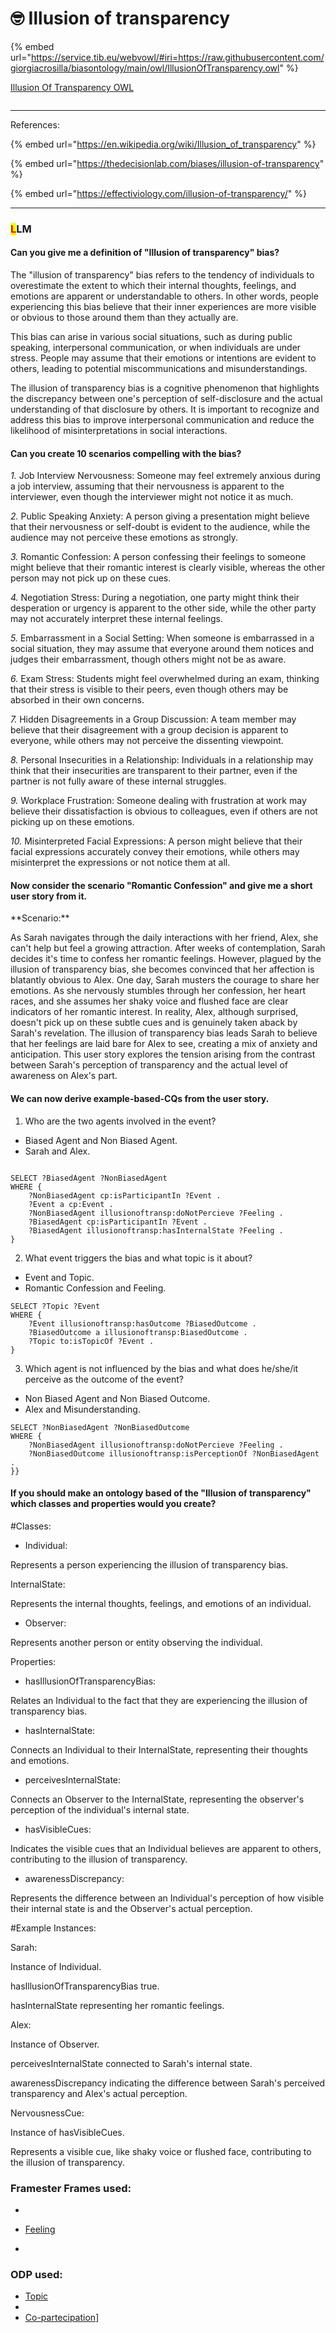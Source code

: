 # 🤓 Illusion of transparency

{% embed url="https://service.tib.eu/webvowl/#iri=https://raw.githubusercontent.com/giorgiacrosilla/biasontology/main/owl/IllusionOfTransparency.owl" %}

[Illusion Of Transparency OWL](https://raw.githubusercontent.com/giorgiacrosilla/biasontology/main/owl/IllusionOfTransparency.owl)

<figure><img src="../../uml/IllusionOfTransparency.jpg" alt=""><figcaption></figcaption></figure>


***

References:

{% embed url="https://en.wikipedia.org/wiki/Illusion_of_transparency" %}

{% embed url="https://thedecisionlab.com/biases/illusion-of-transparency" %}

{% embed url="https://effectiviology.com/illusion-of-transparency/" %}

***

### <mark style="color:red;">L</mark>LM

#### Can you give me a definition of "Illusion of transparency" bias?

The "illusion of transparency" bias refers to the tendency of individuals to overestimate the extent to which their internal thoughts, feelings, and emotions are apparent or understandable to others. In other words, people experiencing this bias believe that their inner experiences are more visible or obvious to those around them than they actually are. 

This bias can arise in various social situations, such as during public speaking, interpersonal communication, or when individuals are under stress. People may assume that their emotions or intentions are evident to others, leading to potential miscommunications and misunderstandings. 

The illusion of transparency bias is a cognitive phenomenon that highlights the discrepancy between one's perception of self-disclosure and the actual understanding of that disclosure by others. It is important to recognize and address this bias to improve interpersonal communication and reduce the likelihood of misinterpretations in social interactions. 

#### Can you create 10 scenarios compelling with the bias?

*1.* Job Interview Nervousness: Someone may feel extremely anxious during a job interview, assuming that their nervousness is apparent to the interviewer, even though the interviewer might not notice it as much. 

*2.* Public Speaking Anxiety: A person giving a presentation might believe that their nervousness or self-doubt is evident to the audience, while the audience may not perceive these emotions as strongly. 

*3.* Romantic Confession: A person confessing their feelings to someone might believe that their romantic interest is clearly visible, whereas the other person may not pick up on these cues. 

*4.* Negotiation Stress: During a negotiation, one party might think their desperation or urgency is apparent to the other side, while the other party may not accurately interpret these internal feelings. 

*5.* Embarrassment in a Social Setting: When someone is embarrassed in a social situation, they may assume that everyone around them notices and judges their embarrassment, though others might not be as aware. 

*6.* Exam Stress: Students might feel overwhelmed during an exam, thinking that their stress is visible to their peers, even though others may be absorbed in their own concerns. 

*7.* Hidden Disagreements in a Group Discussion: A team member may believe that their disagreement with a group decision is apparent to everyone, while others may not perceive the dissenting viewpoint. 

*8.* Personal Insecurities in a Relationship: Individuals in a relationship may think that their insecurities are transparent to their partner, even if the partner is not fully aware of these internal struggles. 

*9.* Workplace Frustration: Someone dealing with frustration at work may believe their dissatisfaction is obvious to colleagues, even if others are not picking up on these emotions. 

*10.* Misinterpreted Facial Expressions: A person might believe that their facial expressions accurately convey their emotions, while others may misinterpret the expressions or not notice them at all. 


#### Now consider the scenario "Romantic Confession" and give me a short user story from it.

\*\*Scenario:\*\*

As Sarah navigates through the daily interactions with her friend, Alex, she can't help but feel a growing attraction. After weeks of contemplation, Sarah decides it's time to confess her romantic feelings. However, plagued by the illusion of transparency bias, she becomes convinced that her affection is blatantly obvious to Alex. One day, Sarah musters the courage to share her emotions. As she nervously stumbles through her confession, her heart races, and she assumes her shaky voice and flushed face are clear indicators of her romantic interest. In reality, Alex, although surprised, doesn't pick up on these subtle cues and is genuinely taken aback by Sarah's revelation. The illusion of transparency bias leads Sarah to believe that her feelings are laid bare for Alex to see, creating a mix of anxiety and anticipation. This user story explores the tension arising from the contrast between Sarah's perception of transparency and the actual level of awareness on Alex's part. 

#### We can now derive example-based-CQs from the user story.&#x20;

1. Who are the two agents involved in the event?&#x20;

- &#x20;       Biased Agent and Non Biased Agent.&#x20;
- &#x20;       Sarah and Alex.&#x20;

```sparql

SELECT ?BiasedAgent ?NonBiasedAgent
WHERE {
    ?NonBiasedAgent cp:isParticipantIn ?Event .
    ?Event a cp:Event .
    ?NonBiasedAgent illusionoftransp:doNotPercieve ?Feeling .
    ?BiasedAgent cp:isParticipantIn ?Event .
    ?BiasedAgent illusionoftransp:hasInternalState ?Feeling . 
}
```

2. What event triggers the bias and what topic is it about?&#x20;

- &#x20;       Event and Topic.&#x20;
- &#x20;       Romantic Confession and Feeling.&#x20;

```sparql
SELECT ?Topic ?Event
WHERE {
    ?Event illusionoftransp:hasOutcome ?BiasedOutcome .
    ?BiasedOutcome a illusionoftransp:BiasedOutcome .
    ?Topic to:isTopicOf ?Event .
}
```

3. Which agent is not influenced by the bias and what does he/she/it perceive as the outcome of the event?&#x20;

- &#x20;       Non Biased Agent and Non Biased Outcome.&#x20;
- &#x20;       Alex and Misunderstanding.&#x20;

```sparql
SELECT ?NonBiasedAgent ?NonBiasedOutcome
WHERE {
    ?NonBiasedAgent illusionoftransp:doNotPercieve ?Feeling .
    ?NonBiasedOutcome illusionoftransp:isPerceptionOf ?NonBiasedAgent . 
}}
```

#### If you should make an ontology based of the "Illusion of transparency" which classes and properties would you create?

#Classes: 

- Individual: 

Represents a person experiencing the illusion of transparency bias. 

InternalState: 

Represents the internal thoughts, feelings, and emotions of an individual. 

- Observer: 

Represents another person or entity observing the individual. 

Properties: 

- hasIllusionOfTransparencyBias: 

Relates an Individual to the fact that they are experiencing the illusion of transparency bias. 

- hasInternalState: 

Connects an Individual to their InternalState, representing their thoughts and emotions. 

- perceivesInternalState: 

Connects an Observer to the InternalState, representing the observer's perception of the individual's internal state. 

- hasVisibleCues: 

Indicates the visible cues that an Individual believes are apparent to others, contributing to the illusion of transparency. 

- awarenessDiscrepancy: 

Represents the difference between an Individual's perception of how visible their internal state is and the Observer's actual perception. 

#Example Instances: 

Sarah: 

Instance of Individual. 

hasIllusionOfTransparencyBias true. 

hasInternalState representing her romantic feelings. 

Alex: 

Instance of Observer. 

perceivesInternalState connected to Sarah's internal state. 

awarenessDiscrepancy indicating the difference between Sarah's perceived transparency and Alex's actual perception. 

NervousnessCue: 

Instance of hasVisibleCues. 

Represents a visible cue, like shaky voice or flushed face, contributing to the illusion of transparency. 
### Framester Frames used:

*
- [Feeling](https://w3id.org/framester/data/framestercore/Feeling)


* 

### ODP used:


- [Topic](http://ontologydesignpatterns.org/wiki/Submissions:Topic)
- 
- [Co-partecipation](http://ontologydesignpatterns.org/wiki/Submissions:Co-participation)]



